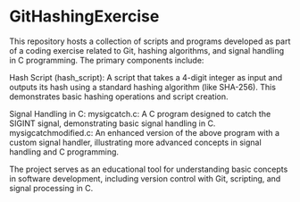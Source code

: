 # GitHashingExercise
This repository hosts a collection of scripts and programs developed as part of a coding exercise related to Git, hashing algorithms, and signal handling in C programming. The primary components include:

Hash Script (hash_script): A script that takes a 4-digit integer as input and outputs its hash using a standard hashing algorithm (like SHA-256). This demonstrates basic hashing operations and script creation.

Signal Handling in C:
mysigcatch.c: A C program designed to catch the SIGINT signal, demonstrating basic signal handling in C.
mysigcatchmodified.c: An enhanced version of the above program with a custom signal handler, illustrating more advanced concepts in signal handling and C programming.

The project serves as an educational tool for understanding basic concepts in software development, including version control with Git, scripting, and signal processing in C.
